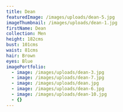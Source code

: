 ```yaml
---
title: Dean
featuredImage: /images/uploads/dean-5.jpg
imageThumbnail: /images/uploads/dean-1.jpg
firstName: Dean
collection: Men
height: 182cms
bust: 101cms
waist: 81cms
hair: Brown
eyes: Blue
imagePortfolio:
  - image: /images/uploads/dean-3.jpg
  - image: /images/uploads/dean-7.jpg
  - image: /images/uploads/dean.jpg
  - image: /images/uploads/dean-6.jpg
  - image: /images/uploads/dean-10.jpg
  - {}
---
```



